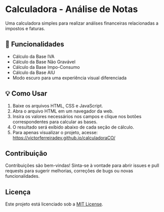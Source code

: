 # Calculadora - Análise de Notas

Uma calculadora simples para realizar análises financeiras relacionadas a impostos e faturas.

## 📝 Funcionalidades

- Cálculo da Base IVA
- Cálculo da Base Não Gravável
- Cálculo da Base Impo-Consumo
- Cálculo da Base AIU
- Modo escuro para uma experiência visual diferenciada

## 💡 Como Usar

1. Baixe os arquivos HTML, CSS e JavaScript.
2. Abra o arquivo HTML em um navegador da web.
3. Insira os valores necessários nos campos e clique nos botões correspondentes para calcular as bases.
4. O resultado será exibido abaixo de cada seção de cálculo.
5. Para apenas visualizar o projeto, acesse: https://victorferreiradev.github.io/calculadoraCO/

## Contribuição

Contribuições são bem-vindas! Sinta-se à vontade para abrir issues e pull requests para sugerir melhorias, correções de bugs ou novas funcionalidades.

## Licença

Este projeto está licenciado sob a [MIT License](LICENSE).
